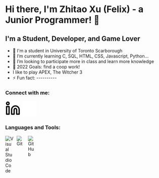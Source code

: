 # Hi there, I'm Zhitao Xu (Felix) - a Junior Programmer! 👋 

## I'm a Student, Developer, and Game Lover

- 🔭 I'm a student in University of Toronto Scarborough
- 🌱 I’m currently learning C, SQL, HTML, CSS, Javascript, Python...
- 👯 I’m looking to participate more in class and learn more knowledge
- 🥅 2022 Goals: find a coop work!
- I like to play APEX, The Witcher 3
- ⚡ Fun fact: ----------

### Connect with me:

[![website](./img/linkedin-light.svg)](https://www.linkedin.com/in/zhitao-xu-8a9a9a229/)
[![website](./img/linkedin-dark.svg)](https://www.linkedin.com/in/zhitao-xu-8a9a9a229/)
&nbsp;&nbsp;

### Languages and Tools:

<img align="left" alt="Visual Studio Code" width="26px" src="https://cdn.jsdelivr.net/gh/devicons/devicon/icons/vscode/vscode-original.svg" style="padding-right:10px;" />
<img align="left" alt="Git" width="26px" src="https://cdn.jsdelivr.net/gh/devicons/devicon/icons/git/git-original.svg" style="padding-right:10px;" />
<img align="left" alt="GitHub" width="26px" src="https://user-images.githubusercontent.com/3369400/139447912-e0f43f33-6d9f-45f8-be46-2df5bbc91289.png" style="padding-right:10px;" />

<br />
<br />

